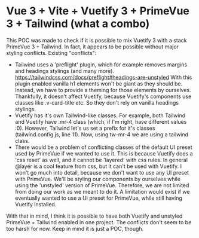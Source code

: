 # Vue 3 + Vite + Vuetify 3 + PrimeVue 3 + Tailwind (what a combo)

This POC was made to check if it is possible to mix Vuetify 3 with a stack PrimeVue 3 + Tailwind.
In fact, it appears to be possible without major styling conflicts. 
Existing "conflicts":
* Tailwind uses a 'preflight' plugin, which for example removes margins and headings stylings (and many more).
https://tailwindcss.com/docs/preflight#headings-are-unstyled
With this plugin enabled vanilla h1 elements won't be giant as they should be. Instead, we have to provide a theming for those elements by ourselves. Thankfully, it doesn't affect Vuetify, because Vuetify's components use classes like .v-card-title etc. So they don't rely on vanilla headings stylings.
* Vuetify has it's own Tailwind-like classes. For example, both Tailwind and Vuetify have .mr-4 class (which, if I'm right, have different values :0). However, Tailwind let's us set a prefix for it's classes (tailwind.config.js, line 11). Now, using tw-mr-4 we are using a tailwind class.
* There would be a problem of conflicting classes of the default UI preset used by PrimeVue if we wanted to use it. This is because Vuetify does a 'css reset' as well, and it cannot be 'layered' with css rules. In general @layer is a cool feature from css, but it can't be used with Vuetify. I won't go much into detail, because we don't want to use any UI preset with PrimeVue. We'll be styling our components by ourselves while using the 'unstyled' version of PrimeVue. Therefore, we are not limited from doing our work as we meant to do it. A limitation would exist if we eventually wanted to use a UI preset for PrimeVue, while still having Vuetify installed.

With that in mind, I think it is possible to have both Vuetify and unstyled PrimeVue + Tailwind enabled in one project. The conflicts don't seem to be too harsh for now. Keep in mind it is just a POC, though.
